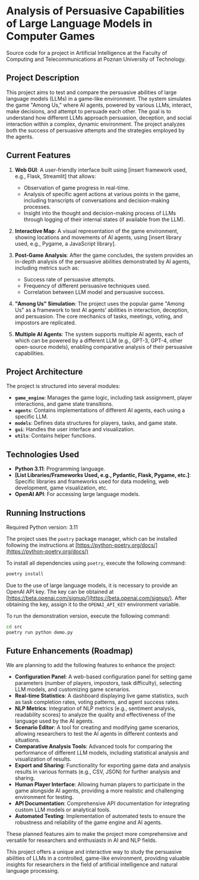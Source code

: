 # Analysis of Persuasive Capabilities of Large Language Models in Computer Games

Source code for a project in Artificial Intelligence at the Faculty of Computing and Telecommunications at Poznan University of Technology.

## Project Description

This project aims to test and compare the persuasive abilities of large language models (LLMs) in a game-like environment. The system simulates the game "Among Us," where AI agents, powered by various LLMs, interact, make decisions, and attempt to persuade each other.  The goal is to understand how different LLMs approach persuasion, deception, and social interaction within a complex, dynamic environment.  The project analyzes both the success of persuasive attempts and the strategies employed by the agents.

## Current Features

1. **Web GUI**: A user-friendly interface built using [insert framework used, e.g., Flask, Streamlit] that allows:
   - Observation of game progress in real-time.
   - Analysis of specific agent actions at various points in the game, including transcripts of conversations and decision-making processes.
   - Insight into the thought and decision-making process of LLMs through logging of their internal states (if available from the LLM).

2. **Interactive Map**: A visual representation of the game environment, showing locations and movements of AI agents, using [insert library used, e.g., Pygame, a JavaScript library].

3. **Post-Game Analysis**: After the game concludes, the system provides an in-depth analysis of the persuasive abilities demonstrated by AI agents, including metrics such as:
    * Success rate of persuasive attempts.
    * Frequency of different persuasive techniques used.
    * Correlation between LLM model and persuasive success.

4. **"Among Us" Simulation**: The project uses the popular game "Among Us" as a framework to test AI agents' abilities in interaction, deception, and persuasion.  The core mechanics of tasks, meetings, voting, and impostors are replicated.

5. **Multiple AI Agents**: The system supports multiple AI agents, each of which can be powered by a different LLM (e.g., GPT-3, GPT-4, other open-source models), enabling comparative analysis of their persuasive capabilities.

## Project Architecture

The project is structured into several modules:

* **`game_engine`**: Manages the game logic, including task assignment, player interactions, and game state transitions.
* **`agents`**: Contains implementations of different AI agents, each using a specific LLM.
* **`models`**: Defines data structures for players, tasks, and game state.
* **`gui`**: Handles the user interface and visualization.
* **`utils`**: Contains helper functions.

## Technologies Used

* **Python 3.11**: Programming language.
* **[List Libraries/Frameworks Used, e.g., Pydantic, Flask, Pygame, etc.]**:  Specific libraries and frameworks used for data modeling, web development, game visualization, etc.
* **OpenAI API**: For accessing large language models.


## Running Instructions

Required Python version: 3.11

The project uses the `poetry` package manager, which can be installed following the instructions at [https://python-poetry.org/docs/](https://python-poetry.org/docs/)

To install all dependencies using `poetry`, execute the following command:
```bash
poetry install
```

Due to the use of large language models, it is necessary to provide an OpenAI API key. The key can be obtained at [https://beta.openai.com/signup/](https://beta.openai.com/signup/). After obtaining the key, assign it to the `OPENAI_API_KEY` environment variable.

To run the demonstration version, execute the following command:
```bash
cd src
poetry run python demo.py
```

## Future Enhancements (Roadmap)

We are planning to add the following features to enhance the project:

- **Configuration Panel**: A web-based configuration panel for setting game parameters (number of players, impostors, task difficulty), selecting LLM models, and customizing game scenarios.
- **Real-time Statistics**: A dashboard displaying live game statistics, such as task completion rates, voting patterns, and agent success rates.
- **NLP Metrics**: Integration of NLP metrics (e.g., sentiment analysis, readability scores) to analyze the quality and effectiveness of the language used by the AI agents.
- **Scenario Editor**: A tool for creating and modifying game scenarios, allowing researchers to test the AI agents in different contexts and situations.
- **Comparative Analysis Tools**: Advanced tools for comparing the performance of different LLM models, including statistical analysis and visualization of results.
- **Export and Sharing**: Functionality for exporting game data and analysis results in various formats (e.g., CSV, JSON) for further analysis and sharing.
- **Human Player Interface**:  Allowing human players to participate in the game alongside AI agents, providing a more realistic and challenging environment for testing.
- **API Documentation**: Comprehensive API documentation for integrating custom LLM models or analytical tools.
- **Automated Testing**:  Implementation of automated tests to ensure the robustness and reliability of the game engine and AI agents.


These planned features aim to make the project more comprehensive and versatile for researchers and enthusiasts in AI and NLP fields.

This project offers a unique and interactive way to study the persuasive abilities of LLMs in a controlled, game-like environment, providing valuable insights for researchers in the field of artificial intelligence and natural language processing.

